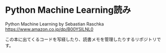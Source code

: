 Python Machine Learning読み
=====

Python Machine Learning by Sebastian Raschka
https://www.amazon.co.jp/dp/B00YSILNL0

この本に出てくるコードを写経したり、読書メモを管理したりするリポジトリです。

